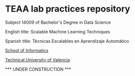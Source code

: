 # TEAA lab practices repository

Subject 14009 of Bachelor's Degree in Data Science

English title: Scalable Machine Learning Techniques

Spanish title: T&eacute;cnicas Escalables en Aprendizaje Autom&aacute;tico

[School of Informatics](https://www.etsinf.upv.es)

[Technical University of Valencia](https://www.upv.es)

*** UNDER CONSTRUCTION ***
